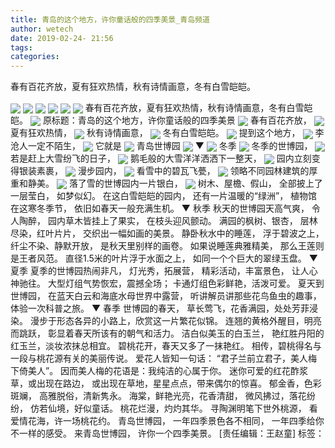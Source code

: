 ```yaml
---
title: 青岛的这个地方，许你童话般的四季美景_青岛频道
author: wetech
date: 2019-02-24- 21:56
tags: 
categories: 
---
```

春有百花齐放，夏有狂欢热情，秋有诗情画意，冬有白雪皑皑。
<!-- more -->
                
<img align="center" border="0" src="http://p2.ifengimg.com/a/2019_09/62229205750e7d8_size165_w852_h566.jpg" />
                
<img align="center" border="0" src="http://p0.ifengimg.com/a/2019_09/3fd458997694d68_size89_w1024_h576.jpg" />
                
<img align="center" border="0" src="http://p1.ifengimg.com/a/2019_09/7e193d361f13b2b_size87_w1024_h683.jpg" />
            
<img align="center" border="0" src="http://p1.ifengimg.com/a/2019_09/d1d9e5cf8f3b09e_size130_w868_h475.jpg" />
<img align="center" border="0" src="http://p2.ifengimg.com/a/2019_09/4bfb6180fb4831d_size116_w872_h578.jpg" />
<img align="center" border="0" src="http://p1.ifengimg.com/a/2019_09/741e5eeb0338d96_size139_w876_h577.jpg" />
春有百花齐放，夏有狂欢热情，秋有诗情画意，冬有白雪皑皑。
<img align="center" border="0" src="http://p1.ifengimg.com/a/2019_09/ce5ea4007fa9031_size59_w1080_h534.jpg" />
原标题：青岛的这个地方，许你童话般的四季美景
<img align="center" border="0" src="http://p0.ifengimg.com/a/2019_09/baa891ded62b1c0_size52_w1080_h343.jpg" />
春有百花齐放，
<img align="center" border="0" src="http://p3.ifengimg.com/a/2019_09/023780a57bcd45d_size86_w611_h927.jpg" />
夏有狂欢热情，
<img align="center" border="0" src="http://p2.ifengimg.com/a/2019_09/7bee37e641fe7fa_size58_w647_h431.jpg" />
秋有诗情画意，
<img align="center" border="0" src="http://p2.ifengimg.com/a/2019_09/051fbb6abc3a173_size77_w1080_h607.jpg" />
冬有白雪皑皑。
<img align="center" border="0" src="http://p2.ifengimg.com/a/2019_09/dd5f543f3533109_size39_w600_h401.jpg" />
提到这个地方，
<img align="center" border="0" src="http://p1.ifengimg.com/a/2019_09/c6b8e253e03b0d3_size45_w1080_h334.jpg" />
李沧人一定不陌生，
<img align="center" border="0" src="http://p3.ifengimg.com/a/2019_09/881b2a50038f837_size86_w716_h536.jpg" />
它就是
<img align="center" border="0" src="http://p1.ifengimg.com/a/2019_09/ab0db544292ec15_size66_w696_h627.jpg" />
青岛世博园
<img align="center" border="0" src="http://p3.ifengimg.com/a/2019_09/603e014e4307610_size375_w1080_h1915.jpg" />
▼
<img align="center" border="0" src="http://p1.ifengimg.com/a/2019_09/bbaf1c4f71dc107_size75_w1012_h639.jpg" />
冬季
<img align="center" border="0" src="http://p1.ifengimg.com/a/2019_09/dee0b33016d6ffa_size148_w1080_h615.jpg" />
冬季的世博园，
<img align="center" border="0" src="http://p0.ifengimg.com/a/2019_09/3dc7d1f20da5119_size503_w1080_h1915.jpg" />
若是赶上大雪纷飞的日子，
<img align="center" border="0" src="http://p3.ifengimg.com/a/2019_09/d013f5a920581c9_size143_w1080_h608.jpg" />
鹅毛般的大雪洋洋洒洒下一整天，
<img align="center" border="0" src="http://p2.ifengimg.com/a/2019_09/75617fcb7a2bf30_size167_w1080_h599.jpg" />
园内立刻变得银装素裹，
<img align="center" border="0" src="http://p3.ifengimg.com/a/2019_09/b8dd5941089100d_size80_w900_h555.jpg" />
漫步园内，
<img align="center" border="0" src="http://p0.ifengimg.com/a/2019_09/ab1c351871c473d_size170_w1080_h600.jpg" />
看雪中的碧瓦飞甍，
<img align="center" border="0" src="http://p3.ifengimg.com/a/2019_09/dbc2513f4b66009_size153_w1080_h604.jpg" />
领略不同园林建筑的厚重和静美。
<img align="center" border="0" src="http://p0.ifengimg.com/a/2019_09/f0c10624c8956ce_size127_w1000_h710.jpg" />
落了雪的世博园内一片银白，
<img align="center" border="0" src="http://p2.ifengimg.com/a/2016/0810/204c433878d5cf9size1_w16_h16.png" />
树木、屋檐、假山，
全部披上了一层莹白，
如梦似幻。
在这白雪皑皑的园内，
还有一片温暖的“绿洲”，
植物馆在这寒冬季节，
依旧如春天一般充满生机。
▼
秋季
秋天的世博园天高气爽，
令人陶醉，
园内草木皆挂上了果实，
在枝头迎风颤动。
满园的枫树、银杏，
层林尽染，红叶片片，
交织出一幅如画的美景。
静卧秋水中的睡莲，
浮于碧波之上，
纤尘不染、静默开放，
是秋天里别样的画卷。
如果说睡莲典雅精美，
那么王莲则是王者风范。
直径1.5米的叶片浮于水面之上，
如同一个个巨大的翠绿玉盘。
▼
夏季
夏季的世博园热闹非凡，
灯光秀，拓展营，
精彩活动，丰富景色，
让人心神驰往。
大型灯组气势恢宏，震撼全场；
卡通灯组色彩鲜艳，活泼可爱。
夏天到世博园，
在蓝天白云和海底水母世界中露营，
听讲解员讲那些花鸟鱼虫的趣事，
体验一次科普之旅。
▼
春季
世博园的春天，
草长莺飞，花香满园，处处芳菲浸染。
漫步于形态各异的小路上，欣赏这一片繁花似锦。
连翘的黄格外醒目，明亮而跳跃，
彰显着春天所该有的朝气和活力。
洁白似美玉的白玉兰，
艳红胜丹阳的红玉兰，淡妆浓抹总相宜。
碧桃花开，春天又多了一抹艳红。
相传，碧桃得名与一段与桃花源有关的美丽传说。
爱花人皆知一句话：
“君子兰前立君子，美人梅下倚美人”。
因而美人梅的花语是：我纯洁的心属于你。
迷你可爱的红花酢浆草，或出现在路边，
或出现在草地，星星点点，带来偶尔的惊喜。
郁金香，色彩斑斓，
高雅脱俗，清新隽永。
海棠，鲜艳光亮，花香清甜，
微风拂过，落花纷纷，
仿若仙境，好似童话。
桃花烂漫，灼灼其华。
寻陶渊明笔下世外桃源，
看爱情花海，许一场桃花约。
青岛世博园，
一年四季景色各不相同，
一年四季给你不一样的感受。
来青岛世博园，
许你一个四季美景。
[责任编辑：王赵童]
标签：
 
 
             
